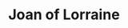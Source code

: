 ---
title: Joan of Lorraine
year: 1952
opening_date: 1952-04-18
closing_date: 1952-04-26
layout: productions
image:
image_caption:
image_credit:
playbill: 
category: 
details:
  Theatre: Theatre Jacksonville
  Venue: Little Theatre
cast:
  Al: Gene Patton
  Champlain: James Beach
  Charles Elling: Don Heebner
  Farwell: Jimmie Horn
  Gardner: Budd Porter
  Jeffson: Elmo Lehman
  Jimmy Masters: Leonard Mosby
  Jo Cordwell: Jack Vaughn
  Kipner: James Osbaldeston
  Les Ward: Jack Harrell
  Long: Gene Sayre
  Marie: Dorothy Whitson
  Mary Grey: Marion Conner
  Miss Reaves: Shirley Jean Ost
  Miss Sadler: Natalie Clarke
  Noble: Larry Zell
  Quirke: Leonard Tucker
  Robert Dollner: Edward Johnson
  Sheppard: George Spelvin
  Smith: Clarence Rivers
  Tessie: Helen Giles
crew:
  Assistant Director: Leonard Tucker
  Construction and painting:
    - Charles Tyler
    - Howard Clarke
    - Doris Trevor
    - Lucky Prows
    - Kathryn Whitson
    - Budd Porter
    - Leonard Mosby
    - Su Hawkins
    - Walter Quattlebaum
    - Eileen Quattlebaum
    - Howard Clarke
    - Charles Tyler
  Direction Supervisor: Jewett Ashley
  Director: Paul E. Geisenhof
  Lighting: Walter Quattlebaum
  Make-up Assistant:
    - Jay Harder
    - Grace E. Miles
    - Ken Burton
    - Mary Howell
    - Ernestine Taylor
    - Ruth Hamilton
  Make-up Chairman: Richard Kaszner, Jr.
  Set and Technical Direction: Pete House
  Sound:
    - Peggy Gift
    - Eileen Quattlebaum
  Stage Manager: Su Hawkins
  Wardrobe Assistant:
    - Polly Clendenning
    - Fay Morton
    - Helen List
    - Edythe Price
    - Georgia Jinks
    - Elva Stein
    - Vivian Stein
    - Margaret Fairweather
  Wardrobe Chairman: Eula Mae Snow
orchestra:
external_links:
---